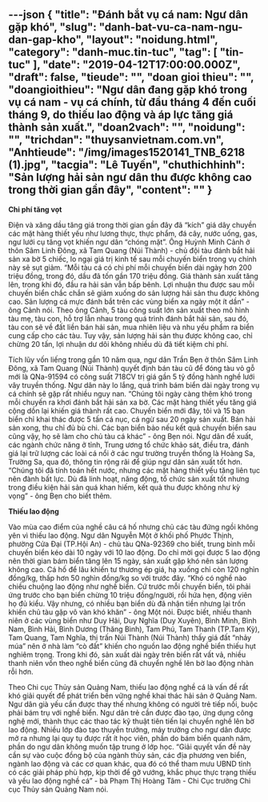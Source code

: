 ---json
{
    "title": "Đánh bắt vụ cá nam: Ngư dân gặp khó",
    "slug": "danh-bat-vu-ca-nam-ngu-dan-gap-kho",
    "layout": "noidung.html",
    "category": "danh-muc.tin-tuc",
    "tag": [
        "tin-tuc"
    ],
    "date": "2019-04-12T17:00:00.000Z",
    "draft": false,
    "tieude": "",
    "doan gioi thieu": "",
    "doangioithieu": "Ngư dân đang gặp khó trong vụ cá nam - vụ cá chính, từ đầu tháng 4 đến cuối tháng 9, do thiếu lao động và áp lực tăng giá thành sản xuất.",
    "doan2vach": "",
    "noidung": "",
    "trichdan": "thuysanvietnam.com.vn",
    "Anhtieude": "/img/images1520141_TNB_6218 (1).jpg",
    "tacgia": "Lê Tuyến",
    "chuthichhinh": "Sản lượng hải sản ngư dân thu được không cao trong thời gian gần đây",
    "__content__": ""
}
---
<p><strong>Chi ph&iacute; tăng vọt</strong></p>

<p>Điện v&agrave; xăng dầu tăng gi&aacute; trong thời gian gần đ&acirc;y đ&atilde; &ldquo;k&iacute;ch&rdquo; gi&aacute; d&acirc;y chuyền c&aacute;c mặt h&agrave;ng thiết yếu như lương thực, thực phẩm, đ&aacute; c&acirc;y, nước uống, gas, ngư lưới cụ tăng vọt khiến ngư d&acirc;n &ldquo;ch&oacute;ng mặt&rdquo;. &Ocirc;ng Huỳnh Minh Cảnh ở th&ocirc;n S&acirc;m Linh Đ&ocirc;ng, x&atilde; Tam Quang (N&uacute;i Th&agrave;nh) - chủ đội t&agrave;u đ&aacute;nh bắt hải sản xa bờ 5 chiếc, lo ngại gi&aacute; trị kinh tế sau mỗi chuyến biển trong vụ ch&iacute;nh n&agrave;y sẽ sụt giảm. &ldquo;Mỗi t&agrave;u c&aacute; c&oacute; chi ph&iacute; mỗi chuyến biển d&agrave;i ng&agrave;y hơn 200 triệu đồng, trong đ&oacute;, dầu đ&atilde; tốn gần 170 triệu đồng. Gi&aacute; th&agrave;nh sản xuất tăng l&ecirc;n, trong khi đ&oacute;, đầu ra hải sản vẫn bấp b&ecirc;nh. Lợi nhuận thu được sau mỗi chuyến biển chắc chắn sẽ giảm xuống do sản lượng hải sản thu được kh&ocirc;ng cao. Sản lượng c&aacute; mực đ&aacute;nh bắt tr&ecirc;n c&aacute;c v&ugrave;ng biển xa ng&agrave;y một &iacute;t dần&rdquo; - &ocirc;ng Cảnh n&oacute;i. Theo &ocirc;ng Cảnh, 5 t&agrave;u c&ocirc;ng suất lớn sản xuất theo m&ocirc; h&igrave;nh t&agrave;u mẹ, t&agrave;u con, hỗ trợ lẫn nhau trong qu&aacute; tr&igrave;nh đ&aacute;nh bắt hải sản, sau đ&oacute;, t&agrave;u con sẽ về đất liền b&aacute;n hải sản, mua nhi&ecirc;n liệu v&agrave; nhu yếu phẩm ra biển cung cấp cho c&aacute;c t&agrave;u. Tuy vậy, sản lượng hải sản thu được kh&ocirc;ng cao, chỉ chừng 20 tấn, lợi nhuận dư d&ocirc;i kh&ocirc;ng nhiều d&ugrave; đ&atilde; tiết kiệm chi ph&iacute;.</p>

<p>T&iacute;ch lũy vốn liếng trong gần 10 năm qua, ngư d&acirc;n Trần Bẹn ở th&ocirc;n S&acirc;m Linh Đ&ocirc;ng, x&atilde; Tam Quang (N&uacute;i Th&agrave;nh) quyết định b&aacute;n t&agrave;u cũ để đ&oacute;ng t&agrave;u vỏ gỗ mới l&agrave; QNa-91594 c&oacute; c&ocirc;ng suất 718CV trị gi&aacute; gần 5 tỷ đồng h&agrave;nh nghề lưới v&acirc;y truyền thống. Ngư d&acirc;n n&agrave;y lo lắng, qu&aacute; tr&igrave;nh b&aacute;m biển d&agrave;i ng&agrave;y trong vụ c&aacute; ch&iacute;nh sẽ gặp rất nhiều nguy nan. &ldquo;Ch&uacute;ng t&ocirc;i ng&agrave;y c&agrave;ng th&ecirc;m kh&oacute; trong mỗi chuyến ra khơi đ&aacute;nh bắt hải sản xa bờ. C&aacute;c mặt h&agrave;ng thiết yếu tăng gi&aacute; cộng dồn lại khiến gi&aacute; th&agrave;nh rất cao. Chuyến biển mới đ&acirc;y, t&ocirc;i v&agrave; 15 bạn biển chỉ khai th&aacute;c được 5 tấn c&aacute; nục, c&aacute; ngừ sau 20 ng&agrave;y sản xuất. B&aacute;n hải sản xong, thu chỉ đủ b&ugrave; chi. C&aacute;c bạn biển bảo nếu kết quả chuyến biển sau cũng vậy, họ sẽ l&agrave;m cho chủ t&agrave;u c&aacute; kh&aacute;c&rdquo; - &ocirc;ng Bẹn n&oacute;i. Ngư d&acirc;n đề xuất, c&aacute;c ng&agrave;nh chức năng ở tỉnh, Trung ương tổ chức khảo s&aacute;t, điều tra, đ&aacute;nh gi&aacute; lại trữ lượng c&aacute;c lo&agrave;i c&aacute; nổi ở c&aacute;c ngư trường truyền thống l&agrave; Ho&agrave;ng Sa, Trường Sa, qua đ&oacute;, th&ocirc;ng tin rộng r&atilde;i để gi&uacute;p ngư d&acirc;n sản xuất tốt hơn. &ldquo;Ch&uacute;ng t&ocirc;i đ&atilde; t&iacute;nh to&aacute;n hết nước, nhưng c&aacute;c mặt h&agrave;ng thiết yếu tăng li&ecirc;n tục n&ecirc;n đ&agrave;nh bất lực. D&ugrave; đ&atilde; linh hoạt, năng động, tổ chức sản xuất tốt nhưng trong điều kiện hải sản qu&aacute; khan hiếm, kết quả thu được kh&ocirc;ng như kỳ vọng&rdquo; - &ocirc;ng Bẹn cho biết th&ecirc;m.</p>

<p><strong>Thiếu lao động</strong></p>

<p>V&agrave;o m&ugrave;a cao điểm của nghề c&acirc;u c&aacute; hố nhưng chủ c&aacute;c t&agrave;u đứng ngồi kh&ocirc;ng y&ecirc;n v&igrave; thiếu lao động. Ngư d&acirc;n Nguyễn Một ở khối phố Phước Thịnh, phường Cửa Đại (TP.Hội An) - chủ t&agrave;u QNa-92369 cho biết, trung b&igrave;nh mỗi chuyến biển k&eacute;o d&agrave;i 10 ng&agrave;y với 10 lao động. Do chỉ mời gọi được 5 lao động n&ecirc;n thời gian b&aacute;m biển tăng l&ecirc;n 15 ng&agrave;y, sản xuất gặp kh&oacute; n&ecirc;n sản lượng kh&ocirc;ng cao. C&aacute; hố để l&acirc;u khiến tư thương &eacute;p gi&aacute;, hạ xuống chỉ c&ograve;n 120 ngh&igrave;n đồng/kg, thấp hơn 50 ngh&igrave;n đồng/kg so với trước đ&acirc;y. &ldquo;Kh&oacute; c&oacute; nghề n&agrave;o chiều chuộng lao động như nghề biển. Cứ trước mỗi chuyến biển, t&ocirc;i phải ứng trước cho bạn biển chừng 10 triệu đồng/người, rồi hứa hẹn, động vi&ecirc;n họ đủ kiểu. Vậy nhưng, c&oacute; nhiều bạn biển d&ugrave; đ&atilde; nhận tiền nhưng lại trốn khiến chủ t&agrave;u gặp v&ocirc; v&agrave;n kh&oacute; khăn&rdquo; - &ocirc;ng Một n&oacute;i. Được biết, nhiều thanh ni&ecirc;n ở c&aacute;c v&ugrave;ng biển như Duy Hải, Duy Nghĩa (Duy Xuy&ecirc;n), B&igrave;nh Minh, B&igrave;nh Nam, B&igrave;nh Hải, B&igrave;nh Dương (Thăng B&igrave;nh), Tam Ph&uacute;, Tam Thanh (TP.Tam Kỳ), Tam Quang, Tam Nghĩa, thị trấn N&uacute;i Th&agrave;nh (N&uacute;i Th&agrave;nh) thấy gi&aacute; đất &ldquo;nhảy m&uacute;a&rdquo; n&ecirc;n ở nh&agrave; l&agrave;m &ldquo;c&ograve; đất&rdquo; khiến cho nguồn lao động nghề biển thiếu hụt nghi&ecirc;m trọng. Trong khi đ&oacute;, sản xuất d&agrave;i ng&agrave;y tr&ecirc;n biển rất vất vả, nhiều thanh ni&ecirc;n vốn theo nghề biển cũng đ&atilde; chuyển nghề l&ecirc;n bờ lao động nh&agrave;n rỗi hơn.</p>

<p>Theo Chi cục Thủy sản Quảng Nam, thiếu lao động nghề c&aacute; l&agrave; vấn đề rất kh&oacute; giải quyết để ph&aacute;t triển bền vững nghề khai th&aacute;c hải sản ở Quảng Nam. Ngư d&acirc;n gi&agrave; yếu cần được thay thế nhưng kh&ocirc;ng c&oacute; người trẻ tiếp nối, buộc phải b&aacute;m trụ với nghề biển. Ngư d&acirc;n trẻ cần được đ&agrave;o tạo, ứng dụng c&ocirc;ng nghệ mới, th&agrave;nh thục c&aacute;c thao t&aacute;c kỹ thuật ti&ecirc;n tiến lại chuyển nghề l&ecirc;n bờ lao động. Nhiều lớp đ&agrave;o tạo thuyền trưởng, m&aacute;y trưởng cho ngư d&acirc;n được mở ra nhưng lại quy tụ được rất &iacute;t học vi&ecirc;n, phần do b&aacute;m biển quanh năm, phần do ngư d&acirc;n kh&ocirc;ng muốn tập trung ở lớp học. &ldquo;Giải quyết vấn đề n&agrave;y cần sự v&agrave;o cuộc đồng bộ của ng&agrave;nh thủy sản, c&aacute;c địa phương ven biển, ng&agrave;nh lao động v&agrave; c&aacute;c cơ quan kh&aacute;c, qua đ&oacute; c&oacute; thể tham mưu UBND tỉnh c&oacute; c&aacute;c giải ph&aacute;p ph&ugrave; hợp, kịp thời để gỡ vướng, khắc phục thực trạng thiếu v&agrave; yếu lao động nghề c&aacute;&rdquo; - b&agrave; Phạm Thị Ho&agrave;ng T&acirc;m - Chi Cục trưởng Chi cục Thủy sản Quảng Nam n&oacute;i.</p>
